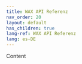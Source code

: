 ```yaml
---
title: WAX API Referenz
nav_order: 20
layout: default
has_children: true
lang-ref: WAX API Referenz
lang: es-DE
---
```


Content


